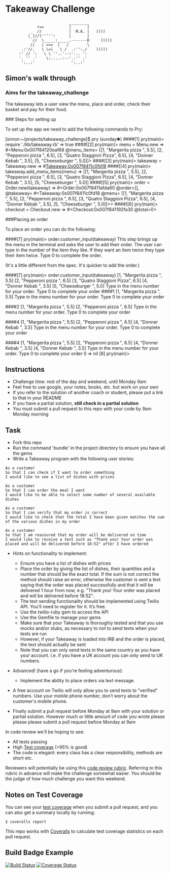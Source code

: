Takeaway Challenge
==================
```
                            _________
              r==           |       |
           _  //            |  M.A. |   ))))
          |_)//(''''':      |       |
            //  \_____:_____.-------D     )))))
           //   | ===  |   /        \
       .:'//.   \ \=|   \ /  .:'':./    )))))
      :' // ':   \ \ ''..'--:'-.. ':
      '. '' .'    \:.....:--'.-'' .'
       ':..:'                ':..:'

 ```

## Simon's walk through


### Aims for the takeaway_challenge

The takeaway lets a user view the menu, place and order, check their basket and pay for their food.

### Steps for setting up

To set up the app we need to add the following commands to Pry:

[simon:~/projects/takeaway_challenge]$ pry                                   (sunday✱)
####[1] pry(main)> require './lib/takeaway.rb'
=> true
####[[2] pry(main)> menu = Menu.new
=> #<Menu:0x007f84120eaf68
 @menu_items=
  [[1, "Margerita pizza       ", 5.5],
   [2, "Pepperoni pizza       ", 6.5],
   [3, "Quatro Staggioni Pizza", 6.5],
   [4, "Donner Kebab          ", 3.5],
   [5, "Cheeseburger          ", 5.0]]>
####[[3] pry(main)> takeaway = Takeaway.new
=> #<Takeaway:0x007f8411c0fd18>
####[[4] pry(main)> takeaway.add_menu_items(menu)
=> [[1, "Margerita pizza       ", 5.5],
 [2, "Pepperoni pizza       ", 6.5],
 [3, "Quatro Staggioni Pizza", 6.5],
 [4, "Donner Kebab          ", 3.5],
 [5, "Cheeseburger          ", 5.0]]
####[[5] pry(main)> order = Order.new(takeaway)
=> #<Order:0x007f8411afda60
 @order=[],
 @takeaway=
  #<Takeaway:0x007f8411c0fd18
   @menu=
    [[1, "Margerita pizza       ", 5.5],
     [2, "Pepperoni pizza       ", 6.5],
     [3, "Quatro Staggioni Pizza", 6.5],
     [4, "Donner Kebab          ", 3.5],
     [5, "Cheeseburger          ", 5.0]]>>
####[[6] pry(main)> checkout = Checkout.new
=> #<Checkout:0x007f841192fa30 @total=0>


###Placing an order

To place an order you can do the following:

####[7] pry(main)> order.customer_input(takeaway)
This step brings up the menu in the terminal and asks the user to add their order. The user can type in the number of the item they like. If they want an item twice they type their item twice. Type 0 to complete the order.

(It's a little different from the spec. It's quicker to add the order.)

####[7] pry(main)> order.customer_input(takeaway)
[1, "Margerita pizza       ", 5.5]
[2, "Pepperoni pizza       ", 6.5]
[3, "Quatro Staggioni Pizza", 6.5]
[4, "Donner Kebab          ", 3.5]
[5, "Cheeseburger          ", 5.0]
Type in the menu number for your order. Type 0 to complete your order
####1
[1, "Margerita pizza       ", 5.5]
Type in the menu number for your order. Type 0 to complete your order

####2
[1, "Margerita pizza       ", 5.5]
[2, "Pepperoni pizza       ", 6.5]
Type in the menu number for your order. Type 0 to complete your order

####4
[1, "Margerita pizza       ", 5.5]
[2, "Pepperoni pizza       ", 6.5]
[4, "Donner Kebab          ", 3.5]
Type in the menu number for your order. Type 0 to complete your order

####4
[1, "Margerita pizza       ", 5.5]
[2, "Pepperoni pizza       ", 6.5]
[4, "Donner Kebab          ", 3.5]
[4, "Donner Kebab          ", 3.5]
Type in the menu number for your order. Type 0 to complete your order
0
=> nil
[8] pry(main)>























Instructions
-------

* Challenge time: rest of the day and weekend, until Monday 9am
* Feel free to use google, your notes, books, etc. but work on your own
* If you refer to the solution of another coach or student, please put a link to that in your README
* If you have a partial solution, **still check in a partial solution**
* You must submit a pull request to this repo with your code by 9am Monday morning

Task
-----

* Fork this repo
* Run the command 'bundle' in the project directory to ensure you have all the gems
* Write a Takeaway program with the following user stories:

```
As a customer
So that I can check if I want to order something
I would like to see a list of dishes with prices

As a customer
So that I can order the meal I want
I would like to be able to select some number of several available dishes

As a customer
So that I can verify that my order is correct
I would like to check that the total I have been given matches the sum of the various dishes in my order

As a customer
So that I am reassured that my order will be delivered on time
I would like to receive a text such as "Thank you! Your order was placed and will be delivered before 18:52" after I have ordered
```

* Hints on functionality to implement:
  * Ensure you have a list of dishes with prices
  * Place the order by giving the list of dishes, their quantities and a number that should be the exact total. If the sum is not correct the method should raise an error, otherwise the customer is sent a text saying that the order was placed successfully and that it will be delivered 1 hour from now, e.g. "Thank you! Your order was placed and will be delivered before 18:52".
  * The text sending functionality should be implemented using Twilio API. You'll need to register for it. It’s free.
  * Use the twilio-ruby gem to access the API
  * Use the Gemfile to manage your gems
  * Make sure that your Takeaway is thoroughly tested and that you use mocks and/or stubs, as necessary to not to send texts when your tests are run
  * However, if your Takeaway is loaded into IRB and the order is placed, the text should actually be sent
  * Note that you can only send texts in the same country as you have your account. I.e. if you have a UK account you can only send to UK numbers.

* Advanced! (have a go if you're feeling adventurous):
  * Implement the ability to place orders via text message.

* A free account on Twilio will only allow you to send texts to "verified" numbers. Use your mobile phone number, don't worry about the customer's mobile phone.
* Finally submit a pull request before Monday at 9am with your solution or partial solution.  However much or little amount of code you wrote please please please submit a pull request before Monday at 9am


In code review we'll be hoping to see:

* All tests passing
* High [Test coverage](https://github.com/makersacademy/course/blob/master/pills/test_coverage.md) (>95% is good)
* The code is elegant: every class has a clear responsibility, methods are short etc.

Reviewers will potentially be using this [code review rubric](docs/review.md).  Referring to this rubric in advance will make the challenge somewhat easier.  You should be the judge of how much challenge you want this weekend.

Notes on Test Coverage
------------------

You can see your [test coverage](https://github.com/makersacademy/course/blob/master/pills/test_coverage.md) when you submit a pull request, and you can also get a summary locally by running:

```
$ coveralls report
```

This repo works with [Coveralls](https://coveralls.io/) to calculate test coverage statistics on each pull request.

Build Badge Example
------------------

[![Build Status](https://travis-ci.org/makersacademy/takeaway-challenge.svg?branch=master)](https://travis-ci.org/makersacademy/takeaway-challenge)
[![Coverage Status](https://coveralls.io/repos/makersacademy/takeaway-challenge/badge.png)](https://coveralls.io/r/makersacademy/takeaway-challenge)
